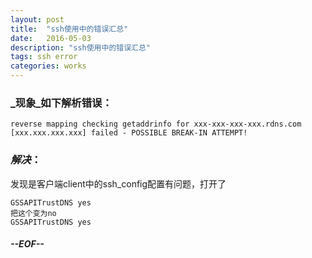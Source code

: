 ```yaml
---
layout: post
title:  "ssh使用中的错误汇总"
date:   2016-05-03
description: "ssh使用中的错误汇总"
tags: ssh error
categories: works
---
```


### _现象_如下解析错误：

	reverse mapping checking getaddrinfo for xxx-xxx-xxx-xxx.rdns.com [xxx.xxx.xxx.xxx] failed - POSSIBLE BREAK-IN ATTEMPT!

### _解决_：
发现是客户端client中的ssh_config配置有问题，打开了

	GSSAPITrustDNS yes
	把这个变为no
	GSSAPITrustDNS yes


##### --EOF--
